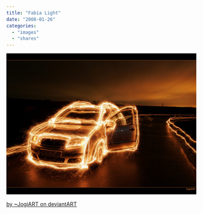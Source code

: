```yaml
---
title: "Fabia Light"
date: "2008-01-26"
categories: 
  - "images"
  - "shares"
---
```


![](images/4wnP83SaF4np6j8bmgV1RABY_1280.jpg)

[by ~JogiART on deviantART](http://jogiart.deviantart.com/art/Fabia-Light-45559125)
